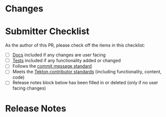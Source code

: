<!-- 🎉🎉🎉 Thank you for the PR!!! 🎉🎉🎉 -->

# Changes

<!--
Describe your changes here- ideally you can get that description straight from your descriptive commit message(s)!

In addition, categorize the changes you're making using the "/kind" Prow command, example:

/kind <kind>

Supported kinds are: bug, cleanup, design, documentation, feature, flake, misc, question, tep
-->

# Submitter Checklist

As the author of this PR, please check off the items in this checklist:

- [ ] [Docs](https://github.com/tektoncd/community/blob/main/standards.md#docs) included if any changes are user facing
- [ ] [Tests](https://github.com/tektoncd/community/blob/main/standards.md#tests) included if any functionality added or changed
- [ ] Follows the [commit message standard](https://github.com/tektoncd/community/blob/main/standards.md#commits)
- [ ] Meets the [Tekton contributor standards](https://github.com/tektoncd/community/blob/main/standards.md) (including
  functionality, content, code)
- [ ] Release notes block below has been filled in or deleted (only if no user facing changes)

# Release Notes

<!--
Describe any user facing changes here, or delete this block.

Examples of user facing changes:
- API changes
- Bug fixes
- Any changes in behavior
- Changes requiring upgrade notices or deprecation warnings

For pull requests with a release note:

```release-note
Your release note here
```

For pull requests that require additional action from users switching to the new release, include the string "action required" (case insensitive) in the release note:

```release-note
action required: your release note here
```

For pull requests that don't need to be mentioned at release time, use the `/release-note-none` Prow command to add the `release-note-none` label to the PR. You can also write the string "NONE" as a release note in your PR description:

```release-note
NONE
```
-->